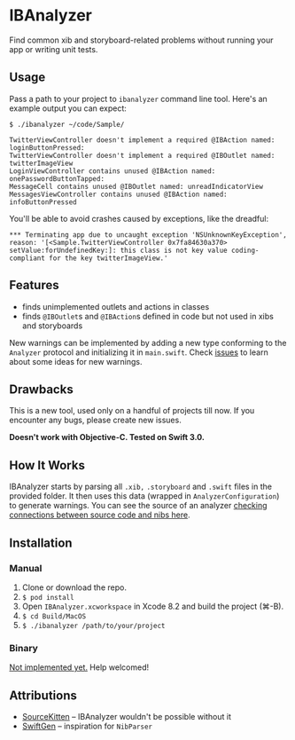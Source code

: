 # IBAnalyzer

Find common xib and storyboard-related problems without running your app or writing unit tests.

## Usage

Pass a path to your project to `ibanalyzer` command line tool. Here's an example output you can expect:

```
$ ./ibanalyzer ~/code/Sample/

TwitterViewController doesn't implement a required @IBAction named: loginButtonPressed:
TwitterViewController doesn't implement a required @IBOutlet named: twitterImageView
LoginViewController contains unused @IBAction named: onePasswordButtonTapped:
MessageCell contains unused @IBOutlet named: unreadIndicatorView
MessagesViewController contains unused @IBAction named: infoButtonPressed
```

You'll be able to avoid crashes caused by exceptions, like the dreadful:

```
*** Terminating app due to uncaught exception 'NSUnknownKeyException', reason: '[<Sample.TwitterViewController 0x7fa84630a370> setValue:forUndefinedKey:]: this class is not key value coding-compliant for the key twitterImageView.'
```

## Features

- finds unimplemented outlets and actions in classes
- finds `@IBOutlet`s and `@IBAction`s defined in code but not used in xibs and storyboards

New warnings can be implemented by adding a new type conforming to the `Analyzer` protocol and initializing it in `main.swift`. Check [issues](https://github.com/fastred/IBAnalyzer/issues) to learn about some ideas for new warnings.

## Drawbacks

This is a new tool, used only on a handful of projects till now. If you encounter any bugs, please create new issues.

**Doesn't work with Objective-C. Tested on Swift 3.0.**

## How It Works

IBAnalyzer starts by parsing all `.xib,` `.storyboard` and `.swift` files in the provided folder. It then uses this data (wrapped in `AnalyzerConfiguration`) to generate warnings. You can see the source of an analyzer [checking connections between source code and nibs here](https://github.com/fastred/IBAnalyzer/blob/master/IBAnalyzer/Analyzers/ConnectionAnalyzer.swift).

## Installation

### Manual

1. Clone or download the repo.
1. `$ pod install`
1. Open `IBAnalyzer.xcworkspace` in Xcode 8.2 and build the project (⌘-B).
1. `$ cd Build/MacOS`
1. `$ ./ibanalyzer /path/to/your/project`

### Binary

[Not implemented yet.](https://github.com/fastred/IBAnalyzer/issues/3) Help welcomed!

## Attributions

- [SourceKitten](https://github.com/jpsim/SourceKitten) – IBAnalyzer wouldn't be possible without it
- [SwiftGen](https://github.com/AliSoftware/SwiftGen) – inspiration for `NibParser`
